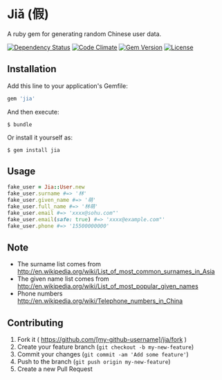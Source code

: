 # Jiǎ (假)

A ruby gem for generating random Chinese user data.

[![Dependency Status](http://img.shields.io/gemnasium/linjunpop/jia.svg)](https://gemnasium.com/linjunpop/jia)
[![Code
Climate](http://img.shields.io/codeclimate/github/linjunpop/jia.svg)](https://codeclimate.com/github/linjunpop/jia)
[![Gem Version](http://img.shields.io/gem/v/jia.svg)](https://rubygems.org/gems/jia)
[![License](http://img.shields.io/:license-mit-blue.svg)](http://linjunpop.mit-license.org)

## Installation

Add this line to your application's Gemfile:

```ruby
gem 'jia'
```

And then execute:

    $ bundle

Or install it yourself as:

    $ gem install jia

## Usage

```ruby
fake_user = Jia::User.new
fake_user.surname #=> '林'
fake_user.given_name #=> '萌'
fake_user.full_name #=> '林萌'
fake_user.email #=> 'xxxx@sohu.com"'
fake_user.email(safe: true) #=> 'xxxx@example.com"'
fake_user.phone #=> '15500000000'
```

## Note

* The surname list comes from http://en.wikipedia.org/wiki/List_of_most_common_surnames_in_Asia
* The given name list comes from http://en.wikipedia.org/wiki/List_of_most_popular_given_names
* Phone numbers http://en.wikipedia.org/wiki/Telephone_numbers_in_China

## Contributing

1. Fork it ( https://github.com/[my-github-username]/jia/fork )
2. Create your feature branch (`git checkout -b my-new-feature`)
3. Commit your changes (`git commit -am 'Add some feature'`)
4. Push to the branch (`git push origin my-new-feature`)
5. Create a new Pull Request
